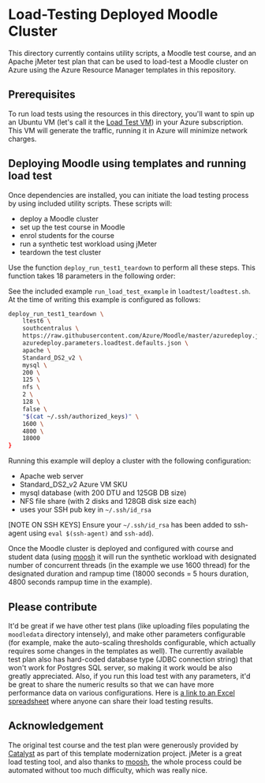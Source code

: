 # Load-Testing Deployed Moodle Cluster

This directory currently contains utility scripts, a Moodle test
course, and an Apache jMeter test plan that can be used to load-test a
Moodle cluster on Azure using the Azure Resource Manager templates in
this repository.

## Prerequisites

To run load tests using the resources in this directory, you'll want
to spin up an Ubuntu VM (let's call it the [Load Test VM](./Deploy_Load_Test_VM.md)) in your Azure subscription. This VM
will generate the traffic, running it in Azure will minimize network
charges.

## Deploying Moodle using templates and running load test

Once dependencies are installed, you can initiate the load testing
process by using included utility scripts. These scripts will:

* deploy a Moodle cluster
* set up the test course in Moodle
* enrol students for the course
* run a synthetic test workload using jMeter
* teardown the test cluster

Use the function `deploy_run_test1_teardown` to perform all these
steps. This function takes 18 parameters in the following order:

See the included example `run_load_test_example` in
`loadtest/loadtest.sh`. At the time of writing this example is
configured as follows:

``` bash
deploy_run_test1_teardown \
    ltest6 \
    southcentralus \
    https://raw.githubusercontent.com/Azure/Moodle/master/azuredeploy.json \
    azuredeploy.parameters.loadtest.defaults.json \
    apache \
    Standard_DS2_v2 \
    mysql \
    200 \
    125 \
    nfs \
    2 \
    128 \
    false \
    "$(cat ~/.ssh/authorized_keys)" \
    1600 \
    4800 \
    18000
}
```

Running this example will deploy a cluster with the following configuration:

* Apache web server
* Standard_DS2_v2 Azure VM SKU
* mysql database (with 200 DTU and 125GB DB size)
* NFS file share (with 2 disks and 128GB disk size each)
* uses your SSH pub key in `~/.ssh/id_rsa`

[NOTE ON SSH KEYS] Ensure your `~/.ssh/id_rsa` has been  added to ssh-agent using `eval $(ssh-agent)` and `ssh-add`).

Once the Moodle cluster is deployed and configured with course and
student data (using [moosh](https://moosh-online.com/) it will run the
synthetic workload with designated number of concurrent threads (in
the example we use 1600 thread) for the designated duration and rampup
time (18000 seconds = 5 hours duration, 4800 seconds rampup time in
the example).

## Please contribute

It'd be great if we have other test plans (like uploading files populating the
`moodledata` directory intensely), and make other parameters configurable (for
example, make the auto-scaling thresholds configurable, which actually requires
some changes in the templates as well). The currently available test plan
also has hard-coded database type (JDBC connection string) that won't work
for Postgres SQL server, so making it work would be also greatly appreciated.
Also, if you run this load test with any parameters, it'd be great to share
the numeric results so that we can have more performance data on various
configurations. Here is [a link to an Excel spreadsheet](https://1drv.ms/x/s!Aj6KpM6lFGAjgd4D6IV8_6M42q9omA)
where anyone can share their load testing results.

## Acknowledgement

The original test course and the test plan were generously provided by
[Catalyst](https://github.com/catalyst) as part of this template modernization
project. jMeter is a great load testing tool, and also thanks to [moosh](http://moosh-online.com/),
the whole process could be automated without too much difficulty, which was
really nice.
